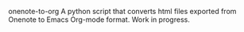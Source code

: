 onenote-to-org
A python script that converts html files exported from Onenote to Emacs Org-mode format.
Work in progress.
